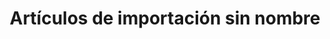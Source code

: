 ---
title: "Artículos de importación sin nombre"
url: /oaxaca-de-juarez/articulos-de-importacion-sin-nombre/
shop: electrónica
---